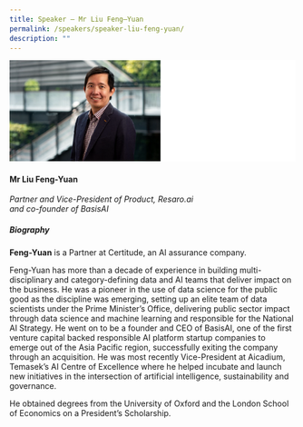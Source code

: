 ```yaml
---
title: Speaker – Mr Liu Feng–Yuan
permalink: /speakers/speaker-liu-feng-yuan/
description: ""
---
```

![](/images/mr%20liu%20feng%20yuan%202.png)

#### **Mr Liu Feng-Yuan**

*Partner and Vice-President of Product, Resaro.ai <br>and co-founder of BasisAI*

##### **Biography**

**Feng-Yuan** is a Partner at Certitude, an AI assurance company.

Feng-Yuan has more than a decade of experience in building multi-disciplinary and category-defining data and AI teams that deliver impact on the business. He was a pioneer in the use of data science for the public good as the discipline was emerging, setting up an elite team of data scientists under the Prime Minister’s Office, delivering public sector impact through data science and machine learning and responsible for the National AI Strategy. He went on to be a founder and CEO of BasisAI, one of the first venture capital backed responsible AI platform startup companies to emerge out of the Asia Pacific region, successfully exiting the company through an acquisition. He was most recently Vice-President at Aicadium, Temasek’s AI Centre of Excellence where he helped incubate and launch new initiatives in the intersection of artificial intelligence, sustainability and governance.&nbsp;&nbsp;&nbsp;

He obtained degrees from the University of Oxford and the London School of Economics on a President’s Scholarship.